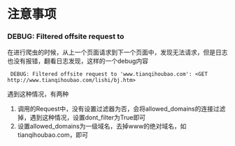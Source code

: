 # 注意事项

###  DEBUG: Filtered offsite request to
在进行爬虫的时候，从上一个页面请求到下一个页面中，发现无法请求，但是日志也没有报错，翻看日志发现，这样的一个debug内容
```angular2
 DEBUG: Filtered offsite request to 'www.tianqihoubao.com': <GET http://www.tianqihoubao.com/lishi/bj.htm>
```
遇到这种情况，有两种
1. 调用的Request中，没有设置过滤器为否，会将allowed_domains的连接过滤掉，遇到这种情况，设置dont_filter为True即可
2. 设置allowed_domains为一级域名，去掉www的绝对域名，如tianqihoubao.com，即可